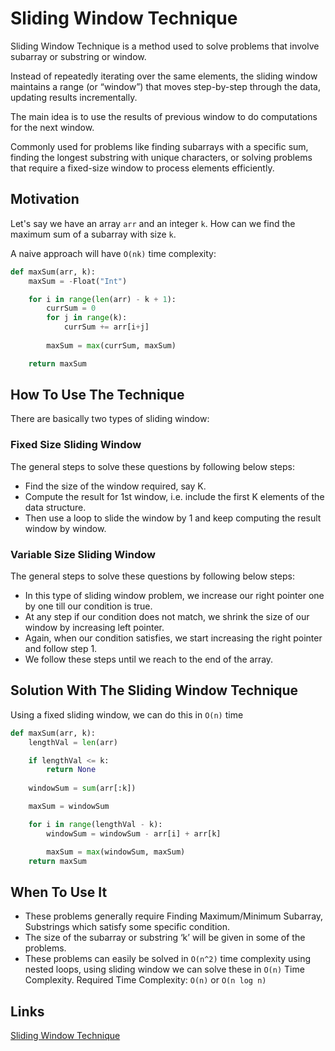 # Sliding Window Technique

Sliding Window Technique is a method used to solve problems that involve subarray or substring or window.

Instead of repeatedly iterating over the same elements, the sliding window maintains a range (or “window”) that moves step-by-step through the data, updating results incrementally.

The main idea is to use the results of previous window to do computations for the next window.

Commonly used for problems like finding subarrays with a specific sum, finding the longest substring with unique characters, or solving problems that require a fixed-size window to process elements efficiently.

## Motivation

Let's say we have an array `arr` and an integer `k`. How can we find the maximum sum of a subarray with size `k`.

A naive approach will have `O(nk)` time complexity:

```python
def maxSum(arr, k):
    maxSum = -Float("Int")

    for i in range(len(arr) - k + 1):
        currSum = 0
        for j in range(k):
            currSum += arr[i+j]
        
        maxSum = max(currSum, maxSum)

    return maxSum
```

## How To Use The Technique

There are basically two types of sliding window:

### Fixed Size Sliding Window

The general steps to solve these questions by following below steps:

- Find the size of the window required, say K.
- Compute the result for 1st window, i.e. include the first K elements of the data structure.
- Then use a loop to slide the window by 1 and keep computing the result window by window.

### Variable Size Sliding Window

The general steps to solve these questions by following below steps:

- In this type of sliding window problem, we increase our right pointer one by one till our condition is true.
- At any step if our condition does not match, we shrink the size of our window by increasing left pointer.
- Again, when our condition satisfies, we start increasing the right pointer and follow step 1.
- We follow these steps until we reach to the end of the array.

## Solution With The Sliding Window Technique

Using a fixed sliding window, we can do this in `O(n)` time

```python
def maxSum(arr, k):
    lengthVal = len(arr)

    if lengthVal <= k:
        return None
    
    windowSum = sum(arr[:k])

    maxSum = windowSum

    for i in range(lengthVal - k):
        windowSum = windowSum - arr[i] + arr[k]

        maxSum = max(windowSum, maxSum)
    return maxSum
```

## When To Use It

- These problems generally require Finding Maximum/Minimum Subarray, Substrings which satisfy some specific condition.
- The size of the subarray or substring ‘k’ will be given in some of the problems.
- These problems can easily be solved in `O(n^2)` time complexity using nested loops, using sliding window we can solve these in `O(n)` Time Complexity.
Required Time Complexity: `O(n)` or `O(n log n)`

## Links

[Sliding Window Technique](https://www.geeksforgeeks.org/dsa/window-sliding-technique/)